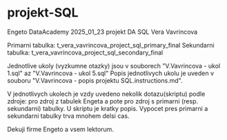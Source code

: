 # projekt-SQL

Engeto DataAcademy 2025_01_23
projekt DA SQL 
Vera Vavrincova
 
Primarni tabulka:  t_vera_vavrincova_project_sql_primary_final
Sekundarni tabulka: t_vera_vavrincova_project_sql_secondary_final

Jednotlive ukoly (vyzkumne otazky) jsou v souborech "V.Vavrincova - ukol 1.sql" az "V.Vavrincova - ukol 5.sql"
Popis jednotlivych ukolu je uveden v souboru "V.Vavrincova - popis projektu SQL.instructions.md".

V jednotlivych ukolech je vzdy uvedeno nekolik dotazu(skriptu) podle zdroje: 
pro zdroj z tabulek Engeta a pote pro zdroj s primarni (resp. sekundarni) tabulky. 
U skriptu je kratky popis. Vypocet pres primarni a sekundarni tabulky trva mnohem delsi cas.

Dekuji firme Engeto a vsem lektorum.


